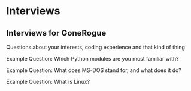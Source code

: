 # Interviews
## Interviews for GoneRogue

Questions about your interests, coding experience and that kind of thing

Example Question: Which Python modules are you most familiar with?

Example Question: What does MS-DOS stand for, and what does it do?

Example Question: What is Linux?
